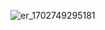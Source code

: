 
![er_1702749295181](https://github.com/HavivSivan/Trivia_Stage1/assets/124671963/6594ca21-5488-4e23-8687-7a7b77a02c34)
